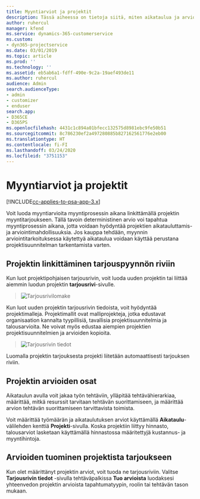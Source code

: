 ```yaml
---
title: Myyntiarviot ja projektit
description: Tässä aiheessa on tietoja siitä, miten aikataulua ja arvioita voidaan hyödyntää myyntiprosessissa.
author: ruhercul
manager: kfend
ms.service: dynamics-365-customerservice
ms.custom:
- dyn365-projectservice
ms.date: 03/01/2019
ms.topic: article
ms.prod: ''
ms.technology: ''
ms.assetid: eb5ab6a1-fdff-490e-9c2a-19aef493de11
ms.author: ruhercul
audience: Admin
search.audienceType:
- admin
- customizer
- enduser
search.app:
- D365CE
- D365PS
ms.openlocfilehash: 4431c1c894a01bfecc132575d8981ebc9fe50b51
ms.sourcegitcommit: 8c786230ef2a497280885b827162561776e2eb00
ms.translationtype: HT
ms.contentlocale: fi-FI
ms.lasthandoff: 03/24/2020
ms.locfileid: "3751153"
---
```

# <a name="sales-estimates-and-projects"></a>Myyntiarviot ja projektit

[!INCLUDE[cc-applies-to-psa-app-3.x](../includes/cc-applies-to-psa-app-3x.md)]

Voit luoda myyntiarvioita myyntiprosessin aikana linkittämällä projektin myyntitarjoukseen. Tällä tavoin deterministinen arvio voi tapahtua myyntiprosessin aikana, jotta voidaan hyödyntää projektien aikatauluttamis- ja arviointimahdollisuuksia. Jos kauppa tehdään, myynnin arviointitarkoituksessa käytettyä aikataulua voidaan käyttää perustana projektisuunnitelman tarkentamista varten.

## <a name="linking-a-project-to-a-quote-line"></a>Projektin linkittäminen tarjouspyynnön riviin

Kun luot projektipohjaisen tarjousrivin, voit luoda uuden projektin tai liittää aiemmin luodun projektin **tarjousrivi**-sivulle. 

> ![Tarjousrivilomake](media/project-8.png)
 
Kun luot uuden projektin tarjousrivin tiedoista, voit hyödyntää projektimalleja. Projektimallit ovat malliprojekteja, jotka edustavat organisaation kannalta tyypillisiä, tavallisia projektisuunnitelmia ja talousarvioita. Ne voivat myös edustaa aiempien projektien projektisuunnitelmien ja arvioiden kopioita.

> ![Tarjousrivin tiedot](media/project-9.png)
  
Luomalla projektin tarjouksesta projekti liitetään automaattisesti tarjouksen riviin.

## <a name="components-of-estimates-in-a-project"></a>Projektin arvioiden osat

Aikataulun avulla voit jakaa työn tehtäviin, ylläpitää tehtävähierarkiaa, määrittää, mitkä resurssit tarvitaan tehtävän suorittamiseen, ja määrittää arvion tehtävän suorittamiseen tarvittavista toimista.

Voit määrittää työmäärän ja aikataulutuksen arviot käyttämällä **Aikataulu**-välilehden kenttiä **Projekti**-sivulla. Koska projektiin liittyy hinnasto, talousarviot lasketaan käyttämällä hinnastossa määritettyjä kustannus- ja myyntihintoja.

## <a name="importing-estimates-from-a-project-into-a-quote"></a>Arvioiden tuominen projektista tarjoukseen

Kun olet määrittänyt projektin arviot, voit tuoda ne tarjousriviin. Valitse **Tarjousrivin tiedot** -sivulla tehtäväpalkissa **Tuo arvioista** luodaksesi yhteenvedon projektin arvioista tapahtumatyypin, roolin tai tehtävän tason mukaan.
